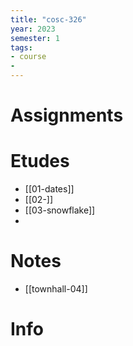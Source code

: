```yaml
---
title: "cosc-326"
year: 2023
semester: 1
tags: 
- course
- 
---
```

# Assignments

# Etudes
- [[01-dates]]
- [[02-]]
- [[03-snowflake]]
- 

# Notes
- [[townhall-04]]

# Info


